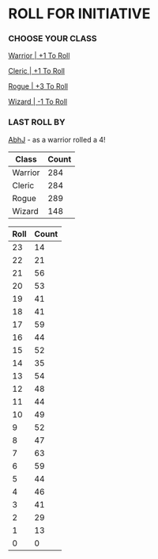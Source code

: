 # ROLL FOR INITIATIVE
### CHOOSE YOUR CLASS

[Warrior | +1 To Roll](https://github.com/benjaminsampica/benjaminsampica/issues/new?title=roll%7Cwarrior&body=Just+click+%27Submit+new+issue%27.)

[Cleric | +1 To Roll](https://github.com/benjaminsampica/benjaminsampica/issues/new?title=roll%7Ccleric&body=Just+click+%27Submit+new+issue%27.)

[Rogue | +3 To Roll](https://github.com/benjaminsampica/benjaminsampica/issues/new?title=roll%7Crogue&body=Just+click+%27Submit+new+issue%27.)

[Wizard | -1 To Roll](https://github.com/benjaminsampica/benjaminsampica/issues/new?title=roll%7Cwizard&body=Just+click+%27Submit+new+issue%27.)
### LAST ROLL BY
[AbhJ](https://www.github.com/AbhJ) - as a warrior rolled a 4!

|Class|Count|
|-|-|
|Warrior|284|
|Cleric|284|
|Rogue|289|
|Wizard|148|

|Roll|Count|
|-|-|
|23|14
|22|21
|21|56
|20|53
|19|41
|18|41
|17|59
|16|44
|15|52
|14|35
|13|54
|12|48
|11|44
|10|49
|9|52
|8|47
|7|63
|6|59
|5|44
|4|46
|3|41
|2|29
|1|13
|0|0
